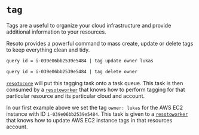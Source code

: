 # `tag`

Tags are a useful to organize your cloud infrastructure and provide additional information to your resources.

Resoto provides a powerful command to mass create, update or delete tags to keep everything clean and tidy.

```bash title="update tag owner of instance i-039e06bb2539e5484 if present, create if new"
query id = i-039e06bb2539e5484 | tag update owner lukas
```

```bash title="delete tag owner from instance i-039e06bb2539e5484"
query id = i-039e06bb2539e5484 | tag delete owner
```

[`resotocore`](../../concepts/components/resotocore.md) will put this tagging task onto a task queue. This task is then consumed by a [`resotoworker`](../../concepts/components/resotoworker.md) that knows how to perform tagging for that particular resource and its particular cloud and account.

In our first example above we set the tag `owner: lukas` for the AWS EC2 instance with ID `i-039e06bb2539e5484`. This task is given to a [`resotoworker`](../../concepts/components/resotoworker.md) that knows how to update AWS EC2 instance tags in that resources account.
